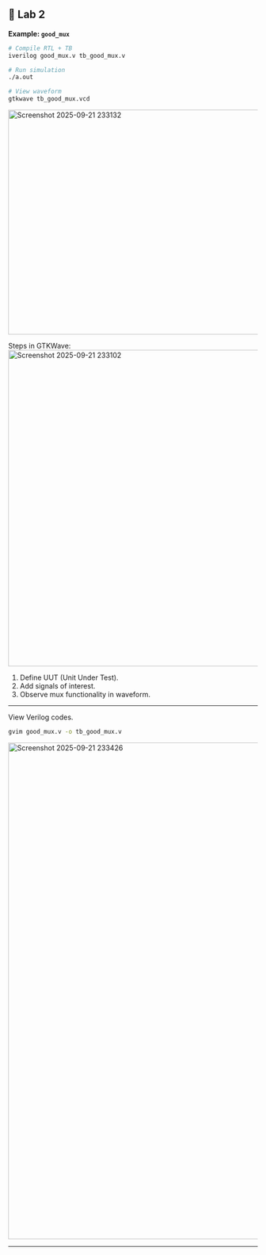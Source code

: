 ## 🧪 Lab 2


**Example: `good_mux`**

```bash
# Compile RTL + TB
iverilog good_mux.v tb_good_mux.v

# Run simulation
./a.out

# View waveform
gtkwave tb_good_mux.vcd
```
<img width="1919" height="454" alt="Screenshot 2025-09-21 233132" src="https://github.com/user-attachments/assets/58eecbf9-7544-46f2-8a6f-face6578caf5" />

Steps in GTKWave:
<img width="991" height="639" alt="Screenshot 2025-09-21 233102" src="https://github.com/user-attachments/assets/f539a8ab-8f6e-4156-aef9-937dbe40e994" />

1. Define UUT (Unit Under Test).
2. Add signals of interest.
3. Observe mux functionality in waveform.

---
View Verilog codes.

```bash
gvim good_mux.v -o tb_good_mux.v
```
<img width="1174" height="1003" alt="Screenshot 2025-09-21 233426" src="https://github.com/user-attachments/assets/154cc9b2-9160-44b8-b0d4-ff12fe3fc725" />


---
